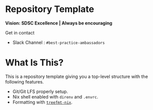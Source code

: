 # Repository Template

**Vision: SDSC Excellence | Always be encouraging**

Get in contact

- Slack Channel : `#best-practice-ambassadors`

# What Is This?

This is a repository template giving you a top-level structure with the
following features.

- Git/Git LFS properly setup.
- Nix shell enabled with `direnv` and `.envrc`.
- Formatting with [`treefmt-nix`](./tools/nix/packages/treefmt/treefmt.nix).
